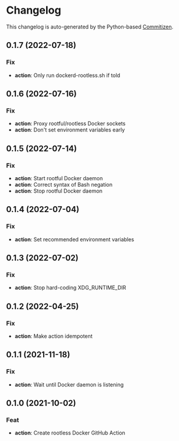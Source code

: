 # Changelog

This changelog is auto-generated by the Python-based
[Commitizen](https://commitizen-tools.github.io/commitizen).

## 0.1.7 (2022-07-18)

### Fix

- **action**: Only run dockerd-rootless.sh if told

## 0.1.6 (2022-07-16)

### Fix

- **action**: Proxy rootful/rootless Docker sockets
- **action**: Don't set environment variables early

## 0.1.5 (2022-07-14)

### Fix

- **action**: Start rootful Docker daemon
- **action**: Correct syntax of Bash negation
- **action**: Stop rootful Docker daemon

## 0.1.4 (2022-07-04)

### Fix

- **action**: Set recommended environment variables

## 0.1.3 (2022-07-02)

### Fix

- **action**: Stop hard-coding XDG_RUNTIME_DIR

## 0.1.2 (2022-04-25)

### Fix

- **action**: Make action idempotent

## 0.1.1 (2021-11-18)

### Fix

- **action**: Wait until Docker daemon is listening

## 0.1.0 (2021-10-02)

### Feat

- **action**: Create rootless Docker GitHub Action

